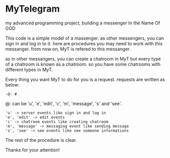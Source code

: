 # MyTelegram
my advanced programming project, building a messenger
		In the Name Of GOD

This code is a simple model of a massenger. as other
messengers, you can sign in and log in to it.
here are procedures you may need to work with this
messanger.
from now on, MyT is refered to this messanger.

as in other messangers, you can create a chatroom in MyT
but every type of a chatroom is known as a chatroom.
so you have some chatrooms with different types in MyT.

Every thing you want MyT to do for you is a request.
requests are written as below:

	-@: #

@: can be 'u', 'e', 'edit', 'c', 'm', 'message',
's' and 'see'.

	'u' -> server events like sign in and log in
	'e', 'edit' -> edit events
	'c' -> chatroom events like creating chatroom
	'm', 'message' -> messaging event like sending message
	's', 'see' -> see events like see someone informations

The rest of the procedure is clear.

Thanks for your attention!
